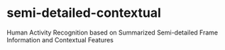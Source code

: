 # semi-detailed-contextual
Human Activity Recognition based on Summarized Semi-detailed Frame Information and Contextual Features
